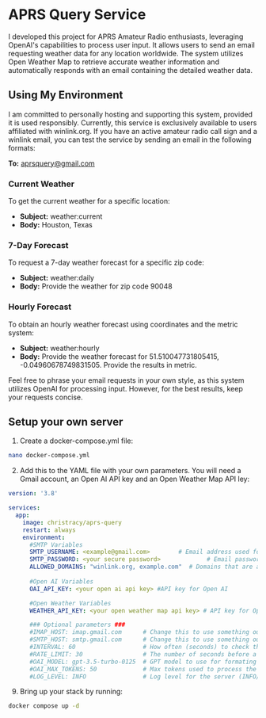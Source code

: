 # APRS Query Service

I developed this project for APRS Amateur Radio enthusiasts, leveraging OpenAI's capabilities to process user input. It allows users to send an email requesting weather data for any location worldwide. The system utilizes Open Weather Map to retrieve accurate weather information and automatically responds with an email containing the detailed weather data.

## Using My Environment

I am committed to personally hosting and supporting this system, provided it is used responsibly. Currently, this service is exclusively available to users affiliated with winlink.org. If you have an active amateur radio call sign and a winlink email, you can test the service by sending an email in the following formats:

**To:** aprsquery@gmail.com

### Current Weather
To get the current weather for a specific location:
- **Subject:** weather:current
- **Body:** Houston, Texas

### 7-Day Forecast
To request a 7-day weather forecast for a specific zip code:
- **Subject:** weather:daily
- **Body:** Provide the weather for zip code 90048

### Hourly Forecast
To obtain an hourly weather forecast using coordinates and the metric system:
- **Subject:** weather:hourly
- **Body:** Provide the weather forecast for 51.510047731805415, -0.04960678749831505. Provide the results in metric.

Feel free to phrase your email requests in your own style, as this system utilizes OpenAI for processing input. However, for the best results, keep your requests concise.



## Setup your own server

1. Create a docker-compose.yml file:
```bash
nano docker-compose.yml
```

2. Add this to the YAML file with your own parameters. You will need a Gmail account, an Open AI API key and an Open Weather Map API ley:
```yml
version: '3.8'

services:
  app:
    image: christracy/aprs-query
    restart: always
    environment:
      #SMTP Variables
      SMTP_USERNAME: <example@gmail.com>        # Email address used for processing
      SMTP_PASSWORD: <your secure password>             # Email password (app password)
      ALLOWED_DOMAINS: "winlink.org, example.com"  # Domains that are allowed to use the service. Use "*" to allow all domains
      
      #Open AI Variables
      OAI_API_KEY: <your open ai api key> #API key for Open AI

      #Open Weather Variables
      WEATHER_API_KEY: <your open weather map api key> # API key for Open Weather Map

      ### Optional parameters ###
      #IMAP_HOST: imap.gmail.com      # Change this to use something outside of gmail (not tested)
      #SMTP_HOST: smtp.gmail.com      # Change this to use something outside of gmail (not tested)
      #INTERVAL: 60                   # How often (seconds) to check the accounts inbox for new messages
      #RATE_LIMIT: 30                 # The number of seconds before a single account can email the service again. Violation = discard request without response
      #OAI_MODEL: gpt-3.5-turbo-0125  # GPT model to use for formating location to coordinates and units
      #OAI_MAX_TOKENS: 50             # Max tokens used to process the GPT request
      #LOG_LEVEL: INFO                # Log level for the server (INFO/DEBUG)
```

9. Bring up your stack by running:

```bash
docker compose up -d
```